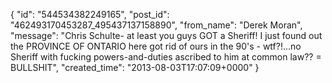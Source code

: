  {
   "id": "544534382249165",
   "post_id": "462493170453287_495437137158890",
   "from_name": "Derek Moran",
   "message": "Chris Schulte- at least you guys GOT a Sheriff! I just found out the PROVINCE OF ONTARIO here got rid of ours in the 90's - wtf?!...no Sheriff with fucking powers-and-duties ascribed to him at common law?? = BULLSHIT",
   "created_time": "2013-08-03T17:07:09+0000"
 }

